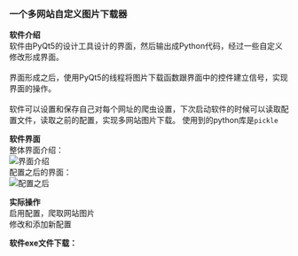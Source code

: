 ### 一个多网站自定义图片下载器

**软件介绍**
</br>
软件由PyQt5的设计工具设计的界面，然后输出成Python代码，经过一些自定义修改形成界面。
</br></br>
界面形成之后，使用PyQt5的线程将图片下载函数跟界面中的控件建立信号，实现界面的操作。
</br></br>
软件可以设置和保存自己对每个网址的爬虫设置，下次启动软件的时候可以读取配置文件，读取之前的配置，实现多网站图片下载。
使用到的python库是`pickle`

**软件界面**
</br>
整体界面介绍：</br>
![界面介绍]()
</br>配置之后的界面：
</br>
![配置之后]()
</br>

**实际操作**
</br>
启用配置，爬取网站图片</br>
![]()
</br>
修改和添加新配置
</br>
![]()

**软件exe文件下载：**
